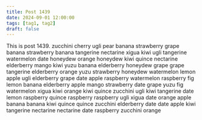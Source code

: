 ```yaml
---
title: Post 1439
date: 2024-09-01 12:00:00
tags: [tag1, tag2]
draft: false
---
```

This is post 1439.
zucchini
cherry
ugli
pear
banana
strawberry
grape
banana
strawberry
banana
tangerine
nectarine
xigua
kiwi
ugli
tangerine
watermelon
date
honeydew
orange
honeydew
kiwi
quince
nectarine
elderberry
mango
kiwi
yuzu
banana
elderberry
honeydew
grape
grape
tangerine
elderberry
orange
yuzu
strawberry
honeydew
watermelon
lemon
apple
ugli
elderberry
grape
date
apple
raspberry
watermelon
raspberry
fig
lemon
banana
elderberry
apple
mango
strawberry
date
grape
yuzu
fig
watermelon
xigua
kiwi
orange
kiwi
quince
zucchini
ugli
kiwi
tangerine
date
lemon
raspberry
quince
raspberry
raspberry
ugli
xigua
date
orange
apple
banana
banana
kiwi
quince
quince
zucchini
elderberry
date
date
apple
kiwi
tangerine
nectarine
nectarine
date
raspberry
zucchini
orange
